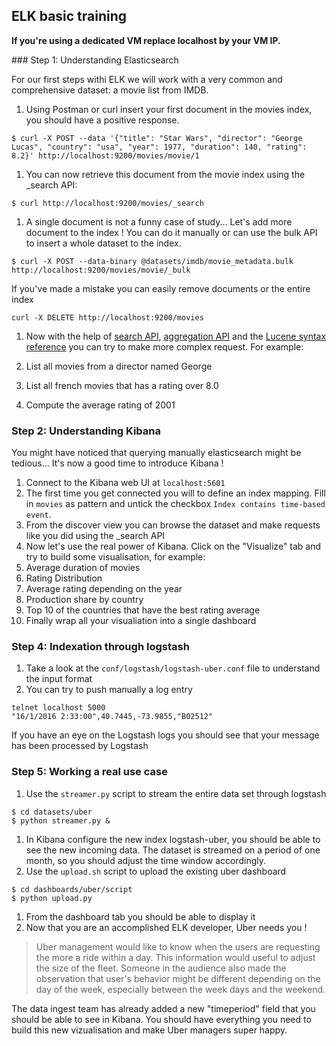## ELK basic training

**If you're using a dedicated VM replace localhost by your VM IP.**

### Step 1: Understanding Elasticsearch

For our first steps withi ELK we will work with a very common and comprehensive dataset: a movie list from IMDB.

1. Using Postman or curl insert your first document in the movies index, you should have a positive response.

  ```
  $ curl -X POST --data '{"title": "Star Wars", "director": "George Lucas", "country": "usa", "year": 1977, "duration": 140, "rating": 8.2}' http://localhost:9200/movies/movie/1
  ```

1. You can now retrieve this document from the movie index using the _search API:

  ```
  $ curl http://localhost:9200/movies/_search
  ```

1. A single document is not a funny case of study... Let's add more document to the index ! You can do it manually or
can use the bulk API to insert a whole dataset to the index.
  ```
  $ curl -X POST --data-binary @datasets/imdb/movie_metadata.bulk http://localhost:9200/movies/movie/_bulk 
  ```

If you've made a mistake you can easily remove documents or the entire index

```
curl -X DELETE http://localhost:9200/movies
```

1. Now with the help of  [search API](https://www.elastic.co/guide/en/elasticsearch/reference/current/search-search.html),
[aggregation API](https://www.elastic.co/guide/en/elasticsearch/reference/current/search-aggregations.html) and
the [Lucene syntax reference](https://lucene.apache.org/core/2_9_4/queryparsersyntax.html)
you can try to make more complex request. For example:

  1. List all movies from a director named George
  1. List all french movies that has a rating over 8.0
  1. Compute the average rating of 2001

### Step 2: Understanding Kibana
You might have noticed that querying manually elasticsearch might be tedious... It's now a good time to introduce Kibana !

1. Connect to the Kibana web UI at `localhost:5601`
1. The first time you get connected you will to define an index mapping. Fill in `movies` as pattern and untick the
checkbox `Index contains time-based event`.
1. From the discover view you can browse the dataset and make requests like you did using the _search API
1. Now let's use the real power of Kibana. Click on the "Visualize" tab and try to build some visualisation, for example:
  1. Average duration of movies
  1. Rating Distribution
  1. Average rating depending on the year
  1. Production share by country
  1. Top 10 of the countries that have the best rating average
1. Finally wrap all your visualiation into a single dashboard

### Step 4: Indexation through logstash

1. Take a look at the `conf/logstash/logstash-uber.conf` file to understand the input format
1. You can try to push manually a log entry
```
telnet localhost 5000
"16/1/2016 2:33:00",40.7445,-73.9855,"B02512"
```
If you have an eye on the Logstash logs you should see that your message has been processed by Logstash


### Step 5: Working a real use case

1. Use the `streamer.py` script to stream the entire data set through logstash 
  ```
  $ cd datasets/uber
  $ python streamer.py &
  ```
1. In Kibana configure the new index logstash-uber, you should be able to see the new incoming data. The dataset
is streamed on a period of one month, so you should adjust the time window accordingly.
1. Use the `upload.sh` script to upload the existing uber dashboard
  ```
  $ cd dashboards/uber/script
  $ python upload.py
  ```
1. From the dashboard tab you should be able to display it
1. Now that you are an accomplished ELK developer, Uber needs you ! 


> Uber management would like to know when the users are requesting the more a ride within a day. This information would
> useful to adjust the size of the fleet.
> Someone in the audience also made the
> observation that user's behavior might be different depending on the day of the week, especially between the
> week days and the weekend.

The data ingest team has already added a new "timeperiod" field that you should be able to see in Kibana.
You should have everything you need to build this new vizualisation and make Uber managers super happy.
